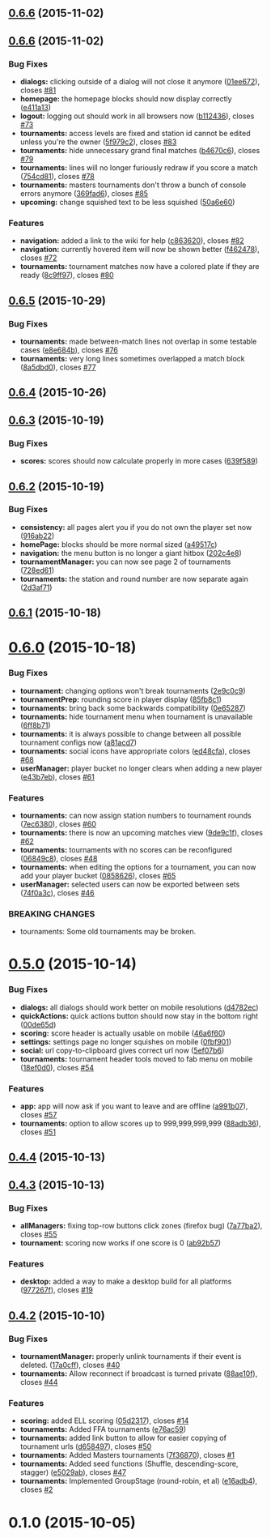 <a name="0.6.6"></a>
## [0.6.6](https://github.com/seiyria/openchallenge/compare/0.6.6...v0.6.6) (2015-11-02)




<a name="0.6.6"></a>
## [0.6.6](https://github.com/seiyria/openchallenge/compare/0.6.5...0.6.6) (2015-11-02)


### Bug Fixes

* **dialogs:** clicking outside of a dialog will not close it anymore ([01ee672](https://github.com/seiyria/openchallenge/commit/01ee672)), closes [#81](https://github.com/seiyria/openchallenge/issues/81)
* **homepage:** the homepage blocks should now display correctly ([e411a13](https://github.com/seiyria/openchallenge/commit/e411a13))
* **logout:** logging out should work in all browsers now ([b112436](https://github.com/seiyria/openchallenge/commit/b112436)), closes [#73](https://github.com/seiyria/openchallenge/issues/73)
* **tournaments:** access levels are fixed and station id cannot be edited unless you're the owner ([5f979c2](https://github.com/seiyria/openchallenge/commit/5f979c2)), closes [#83](https://github.com/seiyria/openchallenge/issues/83)
* **tournaments:** hide unnecessary grand final matches ([b4670c6](https://github.com/seiyria/openchallenge/commit/b4670c6)), closes [#79](https://github.com/seiyria/openchallenge/issues/79)
* **tournaments:** lines will no longer furiously redraw if you score a match ([754cd81](https://github.com/seiyria/openchallenge/commit/754cd81)), closes [#78](https://github.com/seiyria/openchallenge/issues/78)
* **tournaments:** masters tournaments don't throw a bunch of console errors anymore ([369fad6](https://github.com/seiyria/openchallenge/commit/369fad6)), closes [#85](https://github.com/seiyria/openchallenge/issues/85)
* **upcoming:** change squished text to be less squished ([50a6e60](https://github.com/seiyria/openchallenge/commit/50a6e60))

### Features

* **navigation:** added a link to the wiki for help ([c863620](https://github.com/seiyria/openchallenge/commit/c863620)), closes [#82](https://github.com/seiyria/openchallenge/issues/82)
* **navigation:** currently hovered item will now be shown better ([f462478](https://github.com/seiyria/openchallenge/commit/f462478)), closes [#72](https://github.com/seiyria/openchallenge/issues/72)
* **tournaments:** tournament matches now have a colored plate if they are ready ([8c9ff97](https://github.com/seiyria/openchallenge/commit/8c9ff97)), closes [#80](https://github.com/seiyria/openchallenge/issues/80)



<a name="0.6.5"></a>
## [0.6.5](https://github.com/seiyria/openchallenge/compare/0.6.4...0.6.5) (2015-10-29)


### Bug Fixes

* **tournaments:** made between-match lines not overlap in some testable cases ([e8e684b](https://github.com/seiyria/openchallenge/commit/e8e684b)), closes [#76](https://github.com/seiyria/openchallenge/issues/76)
* **tournaments:** very long lines sometimes overlapped a match block ([8a5dbd0](https://github.com/seiyria/openchallenge/commit/8a5dbd0)), closes [#77](https://github.com/seiyria/openchallenge/issues/77)



<a name="0.6.4"></a>
## [0.6.4](https://github.com/seiyria/openchallenge/compare/0.6.3...0.6.4) (2015-10-26)




<a name="0.6.3"></a>
## [0.6.3](https://github.com/seiyria/openchallenge/compare/0.6.2...0.6.3) (2015-10-19)


### Bug Fixes

* **scores:** scores should now calculate properly in more cases ([639f589](https://github.com/seiyria/openchallenge/commit/639f589))



<a name="0.6.2"></a>
## [0.6.2](https://github.com/seiyria/openchallenge/compare/0.6.1...0.6.2) (2015-10-19)


### Bug Fixes

* **consistency:** all pages alert you if you do not own the player set now ([916ab22](https://github.com/seiyria/openchallenge/commit/916ab22))
* **homePage:** blocks should be more normal sized ([a49517c](https://github.com/seiyria/openchallenge/commit/a49517c))
* **navigation:** the menu button is no longer a giant hitbox ([202c4e8](https://github.com/seiyria/openchallenge/commit/202c4e8))
* **tournamentManager:** you can now see page 2 of tournaments ([728ed61](https://github.com/seiyria/openchallenge/commit/728ed61))
* **tournaments:** the station and round number are now separate again ([2d3af71](https://github.com/seiyria/openchallenge/commit/2d3af71))



<a name="0.6.1"></a>
## [0.6.1](https://github.com/seiyria/openchallenge/compare/0.6.0...0.6.1) (2015-10-18)




<a name="0.6.0"></a>
# [0.6.0](https://github.com/seiyria/openchallenge/compare/0.5.0...0.6.0) (2015-10-18)


### Bug Fixes

* **tournament:** changing options won't break tournaments ([2e9c0c9](https://github.com/seiyria/openchallenge/commit/2e9c0c9))
* **tournamentPrep:** rounding score in player display ([85fb8c1](https://github.com/seiyria/openchallenge/commit/85fb8c1))
* **tournaments:** bring back some backwards compatibility ([0e65287](https://github.com/seiyria/openchallenge/commit/0e65287))
* **tournaments:** hide tournament menu when tournament is unavailable ([6ff8b71](https://github.com/seiyria/openchallenge/commit/6ff8b71))
* **tournaments:** it is always possible to change between all possible tournament configs now ([a81acd7](https://github.com/seiyria/openchallenge/commit/a81acd7))
* **tournaments:** social icons have appropriate colors ([ed48cfa](https://github.com/seiyria/openchallenge/commit/ed48cfa)), closes [#68](https://github.com/seiyria/openchallenge/issues/68)
* **userManager:** player bucket no longer clears when adding a new player ([e43b7eb](https://github.com/seiyria/openchallenge/commit/e43b7eb)), closes [#61](https://github.com/seiyria/openchallenge/issues/61)

### Features

* **tournaments:** can now assign station numbers to tournament rounds ([7ec6380](https://github.com/seiyria/openchallenge/commit/7ec6380)), closes [#60](https://github.com/seiyria/openchallenge/issues/60)
* **tournaments:** there is now an upcoming matches view ([9de9c1f](https://github.com/seiyria/openchallenge/commit/9de9c1f)), closes [#62](https://github.com/seiyria/openchallenge/issues/62)
* **tournaments:** tournaments with no scores can be reconfigured ([06849c8](https://github.com/seiyria/openchallenge/commit/06849c8)), closes [#48](https://github.com/seiyria/openchallenge/issues/48)
* **tournaments:** when editing the options for a tournament, you can now add your player bucket ([0858626](https://github.com/seiyria/openchallenge/commit/0858626)), closes [#65](https://github.com/seiyria/openchallenge/issues/65)
* **userManager:** selected users can now be exported between sets ([74f0a3c](https://github.com/seiyria/openchallenge/commit/74f0a3c)), closes [#46](https://github.com/seiyria/openchallenge/issues/46)


### BREAKING CHANGES

* tournaments: Some old tournaments may be broken.



<a name="0.5.0"></a>
# [0.5.0](https://github.com/seiyria/openchallenge/compare/0.4.4...0.5.0) (2015-10-14)


### Bug Fixes

* **dialogs:** all dialogs should work better on mobile resolutions ([d4782ec](https://github.com/seiyria/openchallenge/commit/d4782ec))
* **quickActions:** quick actions button should now stay in the bottom right ([00de65d](https://github.com/seiyria/openchallenge/commit/00de65d))
* **scoring:** score header is actually usable on mobile ([46a6f60](https://github.com/seiyria/openchallenge/commit/46a6f60))
* **settings:** settings page no longer squishes on mobile ([0fbf901](https://github.com/seiyria/openchallenge/commit/0fbf901))
* **social:** url copy-to-clipboard gives correct url now ([5ef07b6](https://github.com/seiyria/openchallenge/commit/5ef07b6))
* **tournaments:** tournament header tools moved to fab menu on mobile ([18ef0d0](https://github.com/seiyria/openchallenge/commit/18ef0d0)), closes [#54](https://github.com/seiyria/openchallenge/issues/54)

### Features

* **app:** app will now ask if you want to leave and are offline ([a991b07](https://github.com/seiyria/openchallenge/commit/a991b07)), closes [#57](https://github.com/seiyria/openchallenge/issues/57)
* **tournaments:** option to allow scores up to 999,999,999,999 ([88adb36](https://github.com/seiyria/openchallenge/commit/88adb36)), closes [#51](https://github.com/seiyria/openchallenge/issues/51)



<a name="0.4.4"></a>
## [0.4.4](https://github.com/seiyria/openchallenge/compare/0.4.3...0.4.4) (2015-10-13)




<a name="0.4.3"></a>
## [0.4.3](https://github.com/seiyria/openchallenge/compare/0.4.2...0.4.3) (2015-10-13)


### Bug Fixes

* **allManagers:** fixing top-row buttons click zones (firefox bug) ([7a77ba2](https://github.com/seiyria/openchallenge/commit/7a77ba2)), closes [#55](https://github.com/seiyria/openchallenge/issues/55)
* **tournament:** scoring now works if one score is 0 ([ab92b57](https://github.com/seiyria/openchallenge/commit/ab92b57))

### Features

* **desktop:** added a way to make a desktop build for all platforms ([977267f](https://github.com/seiyria/openchallenge/commit/977267f)), closes [#19](https://github.com/seiyria/openchallenge/issues/19)



<a name="0.4.2"></a>
## [0.4.2](https://github.com/seiyria/openchallenge/compare/0.4.1...0.4.2) (2015-10-10)


### Bug Fixes

* **tournamentManager:** properly unlink tournaments if their event is deleted. ([17a0cff](https://github.com/seiyria/openchallenge/commit/17a0cff)), closes [#40](https://github.com/seiyria/openchallenge/issues/40)
* **tournaments:** Allow reconnect if broadcast is turned private ([88ae10f](https://github.com/seiyria/openchallenge/commit/88ae10f)), closes [#44](https://github.com/seiyria/openchallenge/issues/44)

### Features

* **scoring:** added ELL scoring ([05d2317](https://github.com/seiyria/openchallenge/commit/05d2317)), closes [#14](https://github.com/seiyria/openchallenge/issues/14)
* **tournaments:** Added FFA tournaments ([e76ac59](https://github.com/seiyria/openchallenge/commit/e76ac59))
* **tournaments:** added link button to allow for easier copying of tournament urls ([d658497](https://github.com/seiyria/openchallenge/commit/d658497)), closes [#50](https://github.com/seiyria/openchallenge/issues/50)
* **tournaments:** Added Masters tournaments ([7f36870](https://github.com/seiyria/openchallenge/commit/7f36870)), closes [#1](https://github.com/seiyria/openchallenge/issues/1)
* **tournaments:** Added seed functions (Shuffle, descending-score, stagger) ([e5029ab](https://github.com/seiyria/openchallenge/commit/e5029ab)), closes [#47](https://github.com/seiyria/openchallenge/issues/47)
* **tournaments:** Implemented GroupStage (round-robin, et al) ([e16adb4](https://github.com/seiyria/openchallenge/commit/e16adb4)), closes [#2](https://github.com/seiyria/openchallenge/issues/2)



<a name="0.1.0"></a>
# 0.1.0 (2015-10-05)




